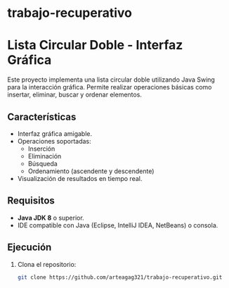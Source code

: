 # trabajo-recuperativo
# Lista Circular Doble - Interfaz Gráfica

Este proyecto implementa una lista circular doble utilizando Java Swing para la interacción gráfica. Permite realizar operaciones básicas como insertar, eliminar, buscar y ordenar elementos.

## Características
- Interfaz gráfica amigable.
- Operaciones soportadas:
  - Inserción
  - Eliminación
  - Búsqueda
  - Ordenamiento (ascendente y descendente)
- Visualización de resultados en tiempo real.

## Requisitos
- **Java JDK 8** o superior.
- IDE compatible con Java (Eclipse, IntelliJ IDEA, NetBeans) o consola.

## Ejecución
1. Clona el repositorio:
   ```bash
   git clone https://github.com/arteagag321/trabajo-recuperativo.git
